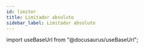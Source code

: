 ```yaml
---
id: limiter
title: Limitador absoluto
sidebar_label: Limitador absoluto
---
```

import useBaseUrl from "@docusaurus/useBaseUrl";

<link rel="stylesheet" href={useBaseUrl("katex/katex.min.css")} />